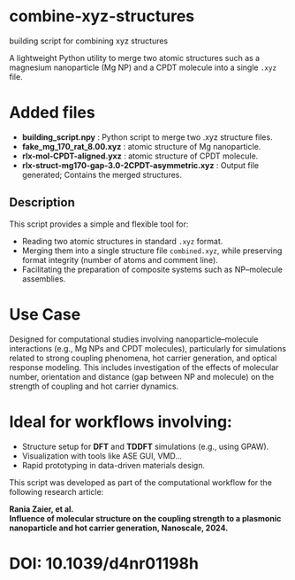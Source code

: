 # combine-xyz-structures
building script for combining xyz structures

A lightweight Python utility to merge two atomic structures such as a magnesium nanoparticle (Mg NP) and a CPDT molecule into a single `.xyz` file.

# Added files
- **building_script.npy** : Python script to merge two .xyz structure files.
- **fake_mg_170_rat_8.00.xyz** : 	atomic structure of Mg nanoparticle.
- **rlx-mol-CPDT-aligned.yxz** : atomic structure of CPDT molecule.
- **rlx-struct-mg170-gap-3.0-2CPDT-asymmetric.xyz** : Output file generated; Contains the merged structures.

## Description

This script provides a simple and flexible tool for:

- Reading two atomic structures in standard `.xyz` format.
- Merging them into a single structure file `combined.xyz`, while preserving format integrity (number of atoms and comment line).
- Facilitating the preparation of composite systems such as NP–molecule assemblies.

# Use Case

Designed for computational studies involving nanoparticle–molecule interactions (e.g., Mg NPs and CPDT molecules), particularly for simulations related to strong coupling phenomena, hot carrier generation, and optical response modeling. This includes investigation of the effects of molecular number, orientation and distance (gap between NP and molecule) on the strength of coupling and hot carrier dynamics.

# Ideal for workflows involving:

- Structure setup for **DFT** and **TDDFT** simulations (e.g., using GPAW).
- Visualization with tools like ASE GUI, VMD...
- Rapid prototyping in data-driven materials design.

This script was developed as part of the computational workflow for the following research article:

**Rania Zaier, et al.**  
**Influence of molecular structure on the coupling strength to a plasmonic nanoparticle and hot carrier generation, Nanoscale, 2024.**  
# DOI: 10.1039/d4nr01198h
